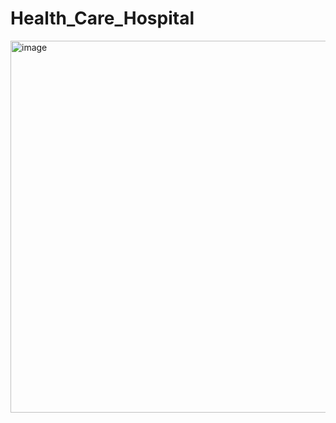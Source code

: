 # Health_Care_Hospital
<img width="595" alt="image" src="https://github.com/user-attachments/assets/6bd169bb-c3e6-4fea-b0bc-8ed61b434ee1">

